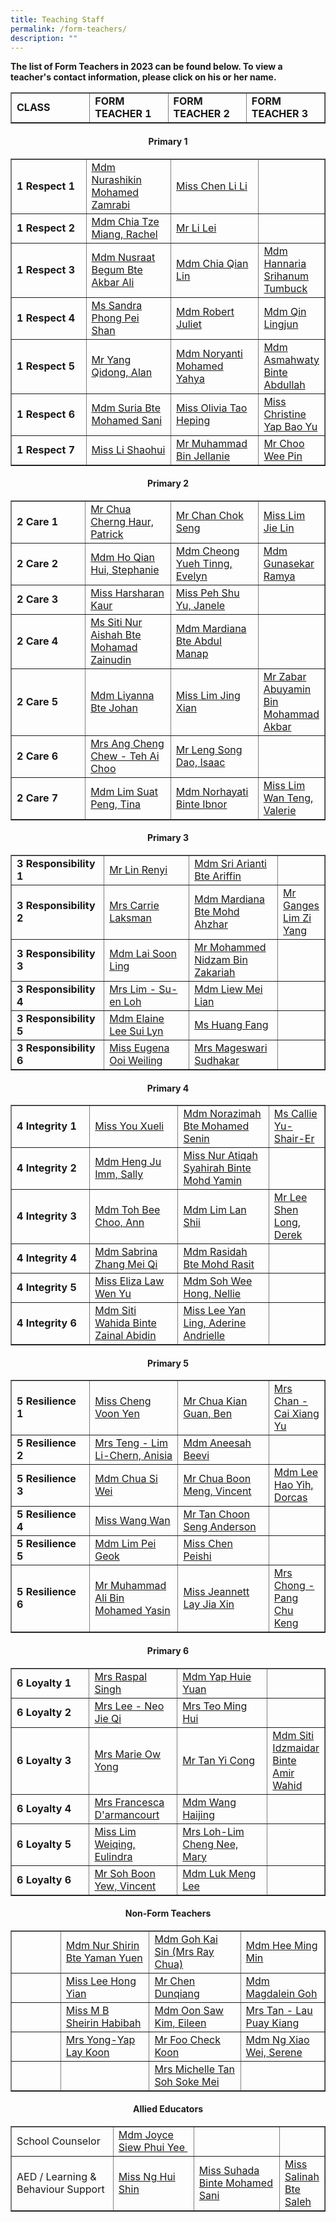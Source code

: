 ```yaml
---
title: Teaching Staff
permalink: /form-teachers/
description: ""
---
```

<p><strong>The list of Form Teachers in 2023 can be found below. To view a teacher's contact information, please click on his or her name.</strong></p>


<table class="table table-responsive table-bordered" border="" cellpadding="10"><tbody><tr style="height: 20px;"><td style="height: 20px; width: 25%;"><strong>CLASS</strong></td><td style="height: 20px; width: 25%;"><strong>FORM TEACHER 1</strong></td><td style="height: 20px; width: 25%;"><strong>FORM TEACHER 2</strong></td><td style="height: 20px; width: 25%;"><strong>FORM TEACHER 3</strong></td></tr></tbody></table>

	
<p><tr>
<td colspan="4">
<h4 style="text-align: center;"><strong>Primary 1</strong></h4>
</td>
</tr>	
<table class="table table-responsive table-bordered" border="" cellpadding="10"><tbody><tr style="height: 20px;"><td style="height: 20px; width: 25%;"><strong>1 Respect 1</strong></td><td style="height: 20px; width: 28.1802%;"><a href="https://frontierpri.moe.edu.sg/English-department/" target="_blank" rel="noopener">Mdm Nurashikin Mohamed Zamrabi</a></td><td style="height: 20px; width: 29.0323%;"><a href="https://cms.isomer.gov.sg/mtl-department/#LiLi_" target="_blank" rel="noopener">Miss Chen Li Li</a></td><td style="height: 20px; width: 26.7194%;">&nbsp;</td></tr><tr style="height: 17px;"><td style="height: 17px; width: 15.6421%;"><strong>1 Respect 2</strong></td><td style="height: 17px; width: 28.1802%;"><a href="https://cms.isomer.gov.sg/character-citizenship-education-department/#Rachel_" target="_blank" rel="noopener">Mdm Chia Tze Miang, Rachel</a></td><td style="height: 17px; width: 29.0323%;"><a href="https://cms.isomer.gov.sg/mtl-department/#LiLei_" target="_blank" rel="noopener">Mr Li Lei</a></td><td style="height: 17px; width: 26.7194%;">&nbsp;</td></tr><tr style="height: 20px;"><td style="height: 20px; width: 15.6421%;"><strong>1 Respect 3</strong></td><td style="height: 20px; width: 28.1802%;"><a href="https://cms.isomer.gov.sg/key-personnel-2/#Nusraat_" target="_blank" rel="noopener">Mdm Nusraat Begum Bte Akbar Ali</a></td><td style="height: 20px; width: 29.0323%;"><a href="https://cms.isomer.gov.sg/key-personnel-2/#Qianlin_" target="_blank" rel="noopener">Mdm Chia Qian Lin</a></td><td style="height: 20px; width: 26.7194%;"><a href="https://cms.isomer.gov.sg/key-personnel-2/#Hanna_" target="_blank" rel="noopener">Mdm Hannaria Srihanum Tumbuck</a></td></tr><tr style="height: 20px;"><td style="height: 20px; width: 15.6421%;"><strong>1 Respect 4</strong></td><td style="height: 20px; width: 28.1802%;"><a href="https://cms.isomer.gov.sg/english-department/#Sandra_" target="_blank" rel="noopener">Ms Sandra Phong Pei Shan</a></td><td style="height: 20px; width: 29.0323%;"><a href="https://cms.isomer.gov.sg/mtl-department/#Juliet_" target="_blank" rel="noopener">Mdm Robert Juliet</a></td><td style="height: 20px; width: 26.7194%;"><a href="https://cms.isomer.gov.sg/mtl-department/#Lingjun_" target="_blank" rel="noopener">Mdm Qin Lingjun</a></td></tr><tr style="height: 20px;"><td style="height: 20px; width: 15.6421%;"><strong>1 Respect 5</strong></td><td style="height: 20px; width: 28.1802%;"><a href="https://cms.isomer.gov.sg/key-personnel-2/#Alan_" target="_blank" rel="noopener">Mr Yang Qidong, Alan</a></td><td style="height: 20px; width: 29.0323%;"><a href="https://cms.isomer.gov.sg/mtl-department/#Noryanti_" target="_blank" rel="noopener">Mdm Noryanti Mohamed Yahya</a></td><td style="height: 20px; width: 26.7194%;"><a href="https://cms.isomer.gov.sg/mathematics-department/#Asmah_" target="_blank" rel="noopener">Mdm Asmahwaty Binte Abdullah</a></td></tr><tr style="height: 20px;"><td style="height: 20px; width: 15.6421%;"><strong>1 Respect 6</strong></td><td style="height: 20px; width: 28.1802%;"><a href="https://cms.isomer.gov.sg/student-management-department/#Suria_" target="_blank" rel="noopener">Mdm Suria Bte Mohamed Sani</a></td><td style="height: 20px; width: 29.0323%;"><a href="https://cms.isomer.gov.sg/pam-and-cca-department/#Olivia_" target="_blank" rel="noopener">Miss Olivia Tao Heping</a></td><td style="height: 20px; width: 26.7194%;"><a href="https://frontierpri-moe-edu-sg-admin.cwp.sg/pam-and-cca-department/#Christine_" target="_blank" rel="noopener">Miss Christine Yap Bao Yu</a></td></tr><tr style="height: 20px;"><td style="height: 20px; width: 15.6421%;"><strong>1 Respect 7</strong></td><td style="height: 20px; width: 28.1802%;"><a href="https://cms.isomer.gov.sg/science-department/#Shaohui_" target="_blank" rel="noopener">Miss Li Shaohui</a></td><td style="height: 20px; width: 29.0323%;"><a href="https://cms.isomer.gov.sg/pam-and-cca-department/#Muhammad_" target="_blank" rel="noopener">Mr Muhammad Bin Jellanie</a></td><td style="height: 20px; width: 26.7194%;"><a href="https://cms.isomer.gov.sg/key-personnel-2/#Weepin_" target="_blank" rel="noopener">Mr Choo Wee Pin</a></td></tr>
</tbody>
</table>	
</p>


<p> <tr>
<td colspan="4">
<h4 style="text-align: center;"><strong>Primary 2</strong></h4>
</td>
</tr>
	<table class="table table-responsive table-bordered" border="1" cellpadding="10"><tbody><tr style="height: 22px;"><td style="height: 22px; width: 25%;"><strong>2 Care 1</strong></td><td style="height: 22px; width: 28.1802%;"><a href="https://cms.isomer.gov.sg/mathematics-department/#Patrick_" target="_blank" rel="noopener">Mr Chua Cherng Haur, Patrick</a></td><td style="height: 22px; width: 29.0323%;"><a href="https://cms.isomer.gov.sg/key-personnel-2/#Chokseng_" target="_blank" rel="noopener">Mr Chan Chok Seng</a></td><td style="height: 22px; width: 26.7194%;"><a href="https://frontierpri-moe-edu-sg-admin.cwp.sg/teaching-staff/mathematics-department/#Jielin_" target="_blank" rel="noopener">Miss Lim Jie Lin</a></td></tr><tr style="height: 20px;"><td style="height: 20px; width: 15.6421%;"><strong>2 Care 2</strong></td><td style="height: 20px; width: 28.1802%;"><a href="https://cms.isomer.gov.sg/pam-and-cca-department/#Stephanie_" target="_blank" rel="noopener">Mdm Ho Qian Hui, Stephanie</a></td><td style="height: 20px; width: 29.0323%;"><a href="https://cms.isomer.gov.sg/english-department/#Evelyn_" target="_blank" rel="noopener">Mdm Cheong Yueh Tinng, Evelyn</a></td><td style="height: 20px; width: 26.7194%;"><a href="https://frontierpri-moe-edu-sg-admin.cwp.sg/teaching-staff/mtl-department/#Ramya_" target="_blank" rel="noopener">Mdm Gunasekar Ramya</a></td></tr><tr style="height: 20px;"><td style="height: 20px; width: 15.6421%;"><strong>2 Care 3</strong></td><td style="height: 20px; width: 28.1802%;"><a href="https://cms.isomer.gov.sg/english-department/#Harsharan_" target="_blank" rel="noopener">Miss Harsharan Kaur</a></td><td style="height: 20px; width: 29.0323%;"><a href="https://cms.isomer.gov.sg/pam-and-cca-department/#Janelle_" target="_blank" rel="noopener">Miss Peh Shu Yu, Janele</a></td><td style="height: 20px; width: 26.7194%;">&nbsp;</td></tr><tr style="height: 20px;"><td style="height: 20px; width: 15.6421%;"><strong>2 Care 4</strong></td><td style="height: 20px; width: 28.1802%;"><a href="https://cms.isomer.gov.sg/character-citizenship-education-department/#Aishah_" target="_blank" rel="noopener">Ms Siti Nur Aishah Bte Mohamad Zainudin</a></td><td style="height: 20px; width: 29.0323%;"><a href="https://cms.isomer.gov.sg/mtl-department/#Mardiana_" target="_blank" rel="noopener">Mdm Mardiana Bte Abdul Manap</a></td><td style="height: 20px; width: 26.7194%;">&nbsp;</td></tr><tr style="height: 20px;"><td style="height: 20px; width: 15.6421%;"><strong>2 Care 5</strong></td><td style="height: 20px; width: 28.1802%;"><a href="https://cms.isomer.gov.sg/english-department/#Liyanna_" target="_blank" rel="noopener">Mdm Liyanna Bte Johan</a></td><td style="height: 20px; width: 29.0323%;"><a href="https://cms.isomer.gov.sg/mtl-department/#Jingxian_" target="_blank" rel="noopener">Miss Lim Jing Xian</a></td><td style="height: 20px; width: 26.7194%;"><a href="https://cms.isomer.gov.sg/pam-and-cca-department/#Zabar_" target="_blank" rel="noopener">Mr Zabar Abuyamin Bin Mohammad Akbar</a></td></tr><tr style="height: 24px;"><td style="height: 24px; width: 15.6421%;"><strong>2 Care 6</strong></td><td style="height: 24px; width: 28.1802%;"><a href="https://cms.isomer.gov.sg/mathematics-department/#Elis_" target="_blank" rel="noopener">Mrs Ang Cheng Chew - Teh Ai Choo</a></td><td style="height: 24px; width: 29.0323%;"><a href="https://cms.isomer.gov.sg/pam-and-cca-department/#Isaac_" target="_blank" rel="noopener">Mr Leng Song Dao, Isaac</a></td><td style="height: 24px; width: 26.7194%;">&nbsp;</td></tr><tr style="height: 20px;"><td style="height: 20px; width: 15.6421%;"><strong>2 Care 7</strong></td><td style="height: 20px; width: 28.1802%;"><a href="https://cms.isomer.gov.sg/english-department/#Tina_" target="_blank" rel="noopener">Mdm Lim Suat Peng, Tina</a></td><td style="height: 20px; width: 29.0323%;"><a href="https://cms.isomer.gov.sg/mtl-department/#Norhayati_" target="_blank" rel="noopener">Mdm Norhayati Binte Ibnor</a></td><td style="height: 20px; width: 26.7194%;"><a href="https://frontierpri-moe-edu-sg-admin.cwp.sg/teaching-staff/mathematics-department/#Valerie_" target="_blank" rel="noopener">Miss Lim Wan Teng, Valerie</a></td></tr></tbody></table>	
	</p>

<p> <tr>
<td colspan="4">
<h4 style="text-align: center;"><strong>Primary 3</strong></h4>
</td>
</tr>
	<table class="table table-responsive table-bordered" border="1" cellpadding="10"><tbody><tr style="height: 20px;"><td style="height: 20px; width: 30%;"><strong>3 Responsibility 1</strong></td><td style="height: 20px; width: 28.1802%;"><a href="https://cms.isomer.gov.sg/science-department/#Renyi_" target="_blank" rel="noopener">Mr Lin Renyi</a></td><td style="height: 20px; width: 29.0323%;"><a href="https://cms.isomer.gov.sg/key-personnel-2/#Sri_" target="_blank" rel="noopener">Mdm Sri Arianti Bte Ariffin</a></td><td style="height: 20px; width: 26.7194%;">&nbsp;</td></tr><tr style="height: 20px;"><td style="height: 20px; width: 15.6421%;"><strong>3 Responsibility 2</strong></td><td style="height: 20px; width: 28.1802%;"><a href="https://cms.isomer.gov.sg/science-department/#Carrie_" target="_blank" rel="noopener">Mrs Carrie Laksman</a></td><td style="height: 20px; width: 29.0323%;"><a href="https://cms.isomer.gov.sg/mtl-department/#Diana_" target="_blank" rel="noopener">Mdm Mardiana Bte Mohd Ahzhar</a></td><td style="height: 20px; width: 26.7194%;"><a href="https://cms.isomer.gov.sg/science-department/#Ganges_" target="_blank" rel="noopener">Mr Ganges Lim Zi Yang</a></td></tr><tr style="height: 20px;"><td style="height: 20px; width: 15.6421%;"><strong>3 Responsibility 3</strong></td><td style="height: 20px; width: 28.1802%;"><a href="https://frontierpri-moe-edu-sg-admin.cwp.sg/mathematics-department/#Laisoonling_" target="_blank" rel="noopener">Mdm Lai Soon Ling</a></td><td style="height: 20px; width: 29.0323%;"><a href="https://cms.isomer.gov.sg/key-personnel-2/#Nidzam_" target="_blank" rel="noopener">Mr Mohammed Nidzam Bin Zakariah</a></td><td style="height: 20px; width: 26.7194%;">&nbsp;</td></tr><tr style="height: 20px;"><td style="height: 20px; width: 15.6421%;"><strong>3 Responsibility 4</strong></td><td style="height: 20px; width: 28.1802%;"><a href="https://cms.isomer.gov.sg/student-management-department/#Suen_" target="_blank" rel="noopener">Mrs Lim - Su-en Loh</a></td><td style="height: 20px; width: 29.0323%;"><a href="https://cms.isomer.gov.sg/mtl-department/#Meilian_" target="_blank" rel="noopener">Mdm Liew Mei Lian</a></td><td style="height: 20px; width: 26.7194%;">&nbsp;</td></tr><tr style="height: 20px;"><td style="height: 20px; width: 15.6421%;"><strong>3 Responsibility 5</strong></td><td style="height: 20px; width: 28.1802%;"><a href="https://frontierpri-moe-edu-sg-admin.cwp.sg/teaching-staff/mathematics-department/#Elaine_" target="_blank" rel="noopener">Mdm Elaine Lee Sui Lyn</a></td><td style="height: 20px; width: 29.0323%;"><a href="https://cms.isomer.gov.sg/mtl-department/#Huangfang_" target="_blank" rel="noopener">Ms Huang Fang</a></td><td style="height: 20px; width: 26.7194%;">&nbsp;</td></tr><tr style="height: 29px;"><td style="height: 29px; width: 15.6421%;"><strong>3 Responsibility 6</strong></td><td style="height: 29px; width: 28.1802%;"><a href="https://cms.isomer.gov.sg/key-personnel-2/#Eugena_" target="_blank" rel="noopener">Miss Eugena Ooi Weiling</a></td><td style="height: 29px; width: 29.0323%;"><a href="https://cms.isomer.gov.sg/key-personnel-2/#Mageswari_" target="_blank" rel="noopener">Mrs Mageswari Sudhakar</a></td><td style="height: 29px; width: 26.7194%;">&nbsp;</td></tr></tbody></table>
	</p>
	
<p> <tr>
<td colspan="4">
<h4 style="text-align: center;"><strong>Primary 4</strong></h4>
</td>
</tr>
<table class="table table-responsive table-bordered" border="1" cellpadding="10"><tbody><tr style="height: 20px;"><td style="height: 20px; width: 25%;"><strong>4 Integrity 1</strong></td><td style="height: 20px; width: 28.1802%;"><a href="https://cms.isomer.gov.sg/science-department/#Xueli_" target="_blank" rel="noopener">Miss You Xueli</a></td><td style="height: 20px; width: 29.0323%;"><a href="https://cms.isomer.gov.sg/pam-and-cca-department/#Norazimah_" target="_blank" rel="noopener">Mdm Norazimah Bte Mohamed Senin</a></td><td style="height: 20px; width: 26.7194%;"><a href="https://cms.isomer.gov.sg/pam-and-cca-department/#Callie_" target="_blank" rel="noopener">Ms Callie Yu-Shair-Er</a></td></tr><tr style="height: 20px;"><td style="height: 20px; width: 15.6421%;"><strong>4 Integrity 2</strong></td><td style="height: 20px; width: 28.1802%;"><a href="https://cms.isomer.gov.sg/mathematics-department/#Sally_" target="_blank" rel="noopener">Mdm Heng Ju Imm, Sally</a></td><td style="height: 20px; width: 29.0323%;"><a href="https://cms.isomer.gov.sg/science-department/#Atiqah_" target="_blank" rel="noopener">Miss Nur Atiqah Syahirah Binte Mohd Yamin</a></td><td style="height: 20px; width: 26.7194%;">&nbsp;</td></tr><tr style="height: 20px;"><td style="height: 20px; width: 15.6421%;"><strong>4 Integrity 3</strong></td><td style="height: 20px; width: 28.1802%;"><a href="https://cms.isomer.gov.sg/key-personnel-2/#Ann_" target="_blank" rel="noopener">Mdm Toh Bee Choo, Ann</a></td><td style="height: 20px; width: 29.0323%;"><a href="https://cms.isomer.gov.sg/mtl-department/#LanShii_" target="_blank" rel="noopener">Mdm Lim Lan Shii</a></td><td style="height: 20px; width: 26.7194%;"><a href="https://cms.isomer.gov.sg/mathematics-department/#Derek_" target="_blank" rel="noopener">Mr Lee Shen Long, Derek</a></td></tr><tr style="height: 20px;"><td style="height: 20px; width: 15.6421%;"><strong>4 Integrity 4</strong></td><td style="height: 20px; width: 28.1802%;"><a href="https://cms.isomer.gov.sg/character-citizenship-education-department/#Sabrina_" target="_blank" rel="noopener">Mdm Sabrina Zhang Mei Qi</a></td><td style="height: 20px; width: 29.0323%;"><a href="https://cms.isomer.gov.sg/key-personnel-2/#Rasidah_" target="_blank" rel="noopener">Mdm Rasidah Bte Mohd Rasit</a></td><td style="height: 20px; width: 26.7194%;">&nbsp;</td></tr><tr style="height: 20px;"><td style="height: 20px; width: 15.6421%;"><strong>4 Integrity 5</strong></td><td style="height: 20px; width: 28.1802%;"><a href="https://cms.isomer.gov.sg/mathematics-department/#Eliza_" target="_blank" rel="noopener">Miss&nbsp;Eliza Law Wen Yu</a></td><td style="height: 20px; width: 29.0323%;"><a href="https://cms.isomer.gov.sg/key-personnel-2/#Nellie_" target="_blank" rel="noopener">Mdm Soh Wee Hong, Nellie</a></td><td style="height: 20px; width: 26.7194%;">&nbsp;</td></tr><tr style="height: 20px;"><td style="height: 20px; width: 15.6421%;"><strong>4 Integrity 6</strong></td><td style="height: 20px; width: 28.1802%;"><a href="https://cms.isomer.gov.sg/mathematics-department/#Wahida_" target="_blank" rel="noopener">Mdm Siti Wahida Binte Zainal Abidin</a></td><td style="height: 20px; width: 29.0323%;"><a href="https://cms.isomer.gov.sg/key-personnel-2/#Andrielle_" target="_blank" rel="noopener">Miss Lee Yan Ling, Aderine Andrielle</a></td><td style="height: 20px; width: 26.7194%;">&nbsp;</td></tr></tbody></table></p>
	
<p> <tr>
<td colspan="4">
<h4 style="text-align: center;"><strong>Primary 5</strong></h4>
</td>
</tr>
	<table class="table table-responsive table-bordered" border="1" cellpadding="10"><tbody><tr style="height: 20px;"><td style="height: 20px; width:25%;"><strong>5 Resilience 1</strong></td><td style="height: 20px; width: 28.1802%;"><a href="https://cms.isomer.gov.sg/science-department/#Voonyen_" target="_blank" rel="noopener">Miss Cheng Voon Yen</a></td><td style="height: 20px; width: 29.0323%;"><a href="https://cms.isomer.gov.sg/character-citizenship-education-department/#Ben_" target="_blank" rel="noopener">Mr Chua Kian Guan, Ben</a></td><td style="height: 20px; width: 26.7194%;"><a href="https://cms.isomer.gov.sg/mtl-department/#Xiangyu_" target="_blank" rel="noopener">Mrs Chan - Cai Xiang Yu</a></td></tr><tr style="height: 20px;"><td style="height: 20px; width: 15.6421%;"><strong>5 Resilience 2</strong></td><td style="height: 20px; width: 28.1802%;"><a href="https://cms.isomer.gov.sg/key-personnel-2/#Anisia_" target="_blank" rel="noopener">Mrs Teng - Lim Li-Chern, Anisia</a></td><td style="height: 20px; width: 29.0323%;"><a href="https://cms.isomer.gov.sg/character-citizenship-education-department/#Aneesah_" target="_blank" rel="noopener">Mdm Aneesah Beevi</a></td><td style="height: 20px; width: 26.7194%;">&nbsp;</td></tr><tr style="height: 20px;"><td style="height: 20px; width: 15.6421%;"><strong>5 Resilience 3</strong></td><td style="height: 20px; width: 28.1802%;"><a href="https://cms.isomer.gov.sg/key-personnel-2/#Siwei_" target="_blank" rel="noopener">Mdm Chua Si Wei</a></td><td style="height: 20px; width: 29.0323%;"><a href="https://cms.isomer.gov.sg/key-personnel-2/#Vincentchua_" target="_blank" rel="noopener">Mr Chua Boon Meng, Vincent</a></td><td style="height: 20px; width: 26.7194%;"><a href="https://cms.isomer.gov.sg/sites/moe-frontierpri/folders/our-people/editPage/[Mdm" target="_blank" rel="noopener">Mdm Lee Hao Yih, Dorcas</a></td></tr><tr style="height: 20px;"><td style="height: 20px; width: 15.6421%;"><strong>5 Resilience 4</strong></td><td style="height: 20px; width: 28.1802%;"><a href="https://cms.isomer.gov.sg/mtl-department/#Wangwan_" target="_blank" rel="noopener">Miss Wang Wan</a></td><td style="height: 20px; width: 29.0323%;"><a href="https://cms.isomer.gov.sg/key-personnel-2/#Anderson_" target="_blank" rel="noopener">Mr Tan Choon Seng Anderson</a></td><td style="height: 20px; width: 26.7194%;">&nbsp;</td></tr><tr style="height: 20px;"><td style="height: 20px; width: 15.6421%;"><strong>5 Resilience 5</strong></td><td style="height: 20px; width: 28.1802%;"><a href="https://frontierpri-moe-edu-sg-admin.cwp.sg/teaching-staff/mathematics-department/#Shannon_" target="_blank" rel="noopener">Mdm Lim Pei Geok</a></td><td style="height: 20px; width: 29.0323%;"><a href="https://cms.isomer.gov.sg/character-citizenship-education-department/#Peishi_" target="_blank" rel="noopener">Miss Chen Peishi</a></td><td style="height: 20px; width: 26.7194%;">&nbsp;</td></tr><tr style="height: 20px;"><td style="height: 20px; width: 15.6421%;"><strong>5 Resilience 6</strong></td><td style="height: 20px; width: 28.1802%;"><a href="https://cms.isomer.gov.sg/english-department/#Ali_" target="_blank" rel="noopener">Mr Muhammad Ali Bin Mohamed Yasin</a></td><td style="height: 20px; width: 29.0323%;"><a style="font-family: inherit; font-size: inherit;" href="https://cms.isomer.gov.sg/key-personnel-2/#Jeannett_" target="_blank" rel="noopener">Miss Jeannett Lay Jia Xin</a></td><td style="height: 20px; width: 26.7194%;"><a href="https://cms.isomer.gov.sg/key-personnel-2/#Chukeng_" target="_blank" rel="noopener">Mrs Chong - Pang Chu Keng</a></td></tr></tbody></table></p>
	
<p> <tr>
<td colspan="4">
<h4 style="text-align: center;"><strong>Primary 6</strong></h4>
</td>
</tr>
	<table class="table table-responsive table-bordered" border="1" cellpadding="10"><tbody><tr style="height: 20px;"><td style="height: 20px; width: 25%;"><strong>6 Loyalty 1</strong></td><td style="height: 20px; width: 28.1802%;"><a href="https://cms.isomer.gov.sg/character-citizenship-education-department/#Kiranjit_" target="_blank" rel="noopener">Mrs Raspal Singh</a></td><td style="height: 20px; width: 29.0323%;"><a href="https://cms.isomer.gov.sg/key-personnel-2/#Huieyuan_" target="_blank" rel="noopener">Mdm Yap Huie Yuan</a></td><td style="height: 20px; width: 26.7194%;">&nbsp;</td></tr><tr style="height: 20px;"><td style="height: 20px; width: 15.6421%;"><strong>6 Loyalty 2</strong></td><td style="height: 20px; width: 28.1802%;"><a href="https://cms.isomer.gov.sg/key-personnel-2/#Jieqi_" target="_blank" rel="noopener">Mrs Lee - Neo Jie Qi</a></td><td style="height: 20px; width: 29.0323%;"><a href="https://cms.isomer.gov.sg/key-personnel-2/#Minghui_" target="_blank" rel="noopener">Mrs Teo Ming Hui</a></td><td style="height: 20px; width: 26.7194%;">&nbsp;</td></tr><tr style="height: 20px;"><td style="height: 20px; width: 15.6421%;"><strong>6 Loyalty 3</strong></td><td style="height: 20px; width: 28.1802%;"><a href="https://cms.isomer.gov.sg/student-management-department/#Marie_" target="_blank" rel="noopener">Mrs Marie Ow Yong</a></td><td style="height: 20px; width: 29.0323%;"><a href="https://cms.isomer.gov.sg/pam-and-cca-department/#Yicong_" target="_blank" rel="noopener">Mr Tan Yi Cong</a></td><td style="height: 20px; width: 26.7194%;"><a href="https://cms.isomer.gov.sg/key-personnel-2/#Idzmaidar_" target="_blank" rel="noopener">Mdm Siti Idzmaidar Binte Amir Wahid</a></td></tr><tr style="height: 20px;"><td style="height: 20px; width: 15.6421%;"><strong>6 Loyalty 4</strong></td><td style="height: 20px; width: 28.1802%;"><a href="https://cms.isomer.gov.sg/student-management-department/#Francesca_" target="_blank" rel="noopener">Mrs Francesca D'armancourt</a></td><td style="height: 20px; width: 29.0323%;"><a href="https://cms.isomer.gov.sg/mtl-department/#Haijing_" target="_blank" rel="noopener">Mdm Wang Haijing</a></td><td style="height: 20px; width: 26.7194%;">&nbsp;</td></tr><tr style="height: 20px;"><td style="height: 20px; width: 15.6421%;"><strong>6 Loyalty 5</strong></td><td style="height: 20px; width: 28.1802%;"><a href="https://cms.isomer.gov.sg/key-personnel-2/#Eulindra_" target="_blank" rel="noopener">Miss Lim Weiqing, Eulindra</a></td><td style="height: 20px; width: 29.0323%;"><a href="https://cms.isomer.gov.sg/key-personnel-2/#Mary_" target="_blank" rel="noopener">Mrs Loh-Lim Cheng Nee, Mary</a></td><td style="height: 20px; width: 26.7194%;">&nbsp;</td></tr><tr style="height: 1.21875px;"><td style="height: 10px; width: 15.6421%;"><strong>6 Loyalty 6</strong></td><td style="height: 10px; width: 28.1802%;"><a href="https://frontierpri-moe-edu-sg-admin.cwp.sg/key-personnel-2/#Vincent_" target="_blank" rel="noopener">Mr S</a><a style="font-family: inherit; font-size: inherit;" href="https://cms.isomer.gov.sg/key-personnel-2/#Vincent_" target="_blank" rel="noopener">oh Boon Yew, Vincent</a></td><td style="height: 10px; width: 29.0323%;"><a href="https://cms.isomer.gov.sg/key-personnel-2/#Menglee_" target="_blank" rel="noopener">Mdm Luk Meng Lee</a></td><td style="height: 10px; width: 26.7194%;">&nbsp;</td></tr></tbody></table></p>
	
<p> <tr>
<td colspan="4">
<h4 style="text-align: center;"><strong>Non-Form Teachers</strong></h4>
</td>
</tr>
	<table class="table table-responsive table-bordered" border="1" cellpadding="10"><tbody><tr style="height: 20px;"><td style="height: 20px; width: 15.6421%;">&nbsp;</td><td style="height: 20px; width: 28.1802%;"><a href="https://cms.isomer.gov.sg/key-personnel-2/#Shirin_" target="_blank" rel="noopener">Mdm Nur Shirin Bte Yaman Yuen</a></td><td style="height: 20px; width: 29.0323%;"><a href="https://cms.isomer.gov.sg/mtl-department/#Raychua_" target="_blank" rel="noopener">Mdm Goh Kai Sin (Mrs Ray Chua)</a></td><td style="height: 20px; width: 26.7194%;"><a href="https://cms.isomer.gov.sg/mtl-department/#Mingmin_" target="_blank" rel="noopener">Mdm Hee Ming Min</a></td></tr><tr style="height: 20px;"><td style="height: 20px; width: 15.6421%;">&nbsp;</td><td style="height: 20px; width: 28.1802%;"><a href="https://frontierpri-moe-edu-sg-admin.cwp.sg/mtl-department/#Hongyian_">Miss Lee Hong Yian</a></td><td style="height: 20px; width: 29.0323%;"><a href="https://cms.isomer.gov.sg/mtl-department/#Simon_" target="_blank" rel="noopener">Mr Chen Dunqiang</a></td><td style="height: 20px; width: 26.7194%;"><a href="https://cms.isomer.gov.sg/english-department/#Magdalein_" target="_blank" rel="noopener">Mdm Magdalein Goh</a></td></tr><tr style="height: 20px;"><td style="height: 20px; width: 15.6421%;">&nbsp;</td><td style="height: 20px; width: 28.1802%;"><a href="https://frontierpri-moe-edu-sg-admin.cwp.sg/english-department/#Sheirin_" target="_blank" rel="noopener">Miss M B Sheirin Habibah</a></td><td style="height: 20px; width: 29.0323%;"><a href="https://cms.isomer.gov.sg/mathematics-department/#Eileen_" target="_blank" rel="noopener">Mdm Oon Saw Kim, Eileen</a></td><td style="height: 20px; width: 26.7194%;"><a href="https://frontierpri-moe-edu-sg-admin.cwp.sg/mathematics-department/#Puaykiang_" target="_blank" rel="noopener">Mrs Tan - Lau Puay Kiang</a></td></tr><tr style="height: 20px;"><td style="height: 20px; width: 15.6421%;">&nbsp;</td><td style="height: 20px; width: 28.1802%;"><a href="https://cms.isomer.gov.sg/science-department/#Laykoon_" target="_blank" rel="noopener">Mrs Yong-Yap Lay Koon</a></td><td style="height: 20px; width: 29.0323%;"><a href="https://frontierpri-moe-edu-sg-admin.cwp.sg/teaching-staff/pam-and-cca-department/#Foo_" target="_blank" rel="noopener">Mr Foo Check Koon</a></td><td style="height: 20px; width: 26.7194%;"><a href="https://cms.isomer.gov.sg/science-department/#Serene_" target="_blank" rel="noopener">Mdm Ng Xiao Wei, Serene</a></td></tr><tr style="height: 20px;"><td style="height: 20px; width: 15.6421%;">&nbsp;</td><td style="height: 20px; width: 28.1802%;">&nbsp;</td><td style="height: 20px; width: 29.0323%;"><a href="https://cms.isomer.gov.sg/science-department/#Michelle_" target="_blank" rel="noopener">Mrs Michelle Tan Soh Soke Mei</a></td><td style="height: 20px; width: 26.7194%;">&nbsp;</td></tr></tbody></table></p>
	
<p> <tr>
<td colspan="4">
<h4 style="text-align: center;"><strong>Allied Educators</strong></h4>
</td>
</tr>
	<table class="table table-responsive table-bordered" border="1" cellpadding="10"><tbody><tr style="height: 20px;"><td style="height: 20px; width: 35%;">School Counselor</td><td style="height: 20px; width: 28.1802%;"><a href="https://cms.isomer.gov.sg/allied-educators/#Joyce_" target="_blank" rel="noopener">Mdm Joyce Siew Phui Yee&nbsp;</a></td><td style="height: 20px; width: 29.0323%;">&nbsp;</td><td style="height: 20px; width: 26.7194%;">&nbsp;</td></tr><tr style="height: 20px;"><td style="height: 20px; width: 15.6421%;">AED / Learning &amp; Behaviour Support</td><td style="height: 20px; width: 28.1802%;"><a href="https://cms.isomer.gov.sg/allied-educators/#Huishin_" target="_blank" rel="noopener">Miss Ng Hui Shin</a></td><td style="height: 20px; width: 29.0323%;"><a href="https://cms.isomer.gov.sg/allied-educators/#Suhada_" target="_blank" rel="noopener">Miss Suhada Binte Mohamed Sani</a></td><td style="height: 20px; width: 26.7194%;"><a href="https://cms.isomer.gov.sg/allied-educators/#Salinah_" target="_blank" rel="noopener">Miss Salinah Bte Saleh</a></td></tr></tbody></table></p>